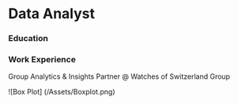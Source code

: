 # Data Analyst

### Education

### Work Experience
Group Analytics & Insights Partner @ Watches of Switzerland Group

![Box Plot] (/Assets/Boxplot.png)
